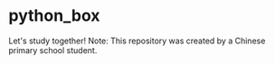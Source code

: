 # python_box
Let's study together!
   Note: This repository was created by a Chinese primary school student.
